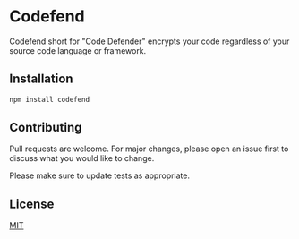 # Codefend

Codefend short for "Code Defender" encrypts your code regardless of your source code language or framework.

## Installation

```bash
npm install codefend
```

## Contributing

Pull requests are welcome. For major changes, please open an issue first to discuss what you would like to change.

Please make sure to update tests as appropriate.

## License

[MIT](https://choosealicense.com/licenses/mit/)
